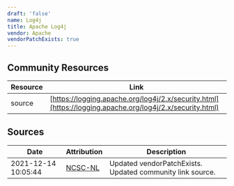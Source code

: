 ```yaml
---
draft: 'false'
name: Log4j
title: Apache Log4j
vendor: Apache
vendorPatchExists: true
---
```



## Community Resources
| Resource | Link |
| --- | --- |
| source | [https://logging.apache.org/log4j/2.x/security.html](https://logging.apache.org/log4j/2.x/security.html) |


## Sources
| Date | Attribution | Description |
| --- | --- | --- |
| 2021-12-14 10:05:44 | [NCSC-NL](https://github.com/NCSC-NL/log4shell/blob/main/software/README.md) | Updated vendorPatchExists. Updated community link source.  |
